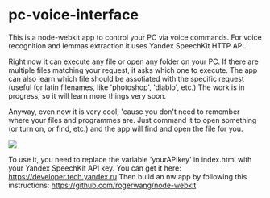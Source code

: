 pc-voice-interface
==================

This is a node-webkit app to control your PC via voice commands.
For voice recognition and lemmas extraction it uses Yandex SpeechKit HTTP API.

Right now it can execute any file or open any folder on your PC. 
If there are multiple files matching your request, it asks which one to execute. 
The app can also learn which file should be assotiated with the specific request (useful for latin filenames, like 'photoshop', 'diablo', etc.)
The work is in progress, so it will learn more things very soon.

Anyway, even now it is very cool, 'cause you don't need to remember where your files and programmes are. Just command it to open something (or turn on, or find, etc.) and the app will find and open the file for you.

<img src="http://i.gyazo.com/4491ddc6bd7d04a2f8d846219ac347fa.png">

To use it, you need to replace the variable 'yourAPIkey' in index.html with your Yandex SpeechKit API key. You can get it here: https://developer.tech.yandex.ru
Then build an nw app by following this instructions: https://github.com/rogerwang/node-webkit
